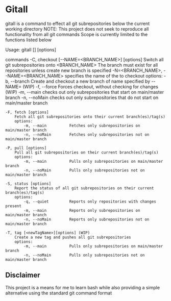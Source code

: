 # Gitall

gitall is a command to effect all git subrepositories below the current working directory
NOTE: This project does not seek to reproduce all functionality from all git commands
        Scope is currently limited to the functions listed below

Usage: gitall <command> [<args>] [options]

commands
    -C, checkout [--NAME=<BRANCH_NAME>] [options]
        Switch all git subrepositories onto <BRANCH_NAME> 
        The branch must exist for all repositories unless create new branch is specified
            -N=<BRANCH_NAME>, --NAME=<BRANCH_NAME> specifies the name of the to checkout
        options:
            -b, --branch        Create and checkout a new branch of name specified by --NAME= (WIP)
            -f, --force         Forces checkout, without checking for changes (WIP)
            -m, --main          checks out only subrepositories that start on main/master branch
            -n, --noMain        checks out only subrepositories that do not start on main/master branch

    -F, fetch [options]
        Fetch all git subrepositories onto their current branch(es)/tag(s)
        options:
            -m, --main          Fetches only subrepositories on main/master branch
            -n, --noMain        Fetches only subrepositories not on main/master branch

    -P, pull [options]
        Pull all git subrepositories on their current branch(es)/tag(s)
        options:
            -m, --main          Pulls only subrepositories on main/master branch
            -n, --noMain        Pulls only subrepositories not on main/master branch

    -S, status [options]
        Report the status of all git subrepositories on their current branch(es)/tag(s)
        options:
            -q, --quiet         Reports only repositories with changes present
            -m, --main          Reports only subrepositories on main/master branch
            -n, --noMain        Reports only subrepositories not on main/master branch

    -T, tag [<newTagName>][options] (WIP)
        Create a new tag and pushes all git subrepositories
        options:
            -m, --main          Pulls only subrepositories on main/master branch
            -n, --noMain        Pulls only subrepositories not on main/master branch

## Disclaimer

This project is a means for me to learn bash while also providing a simple alternative using the standard git command format